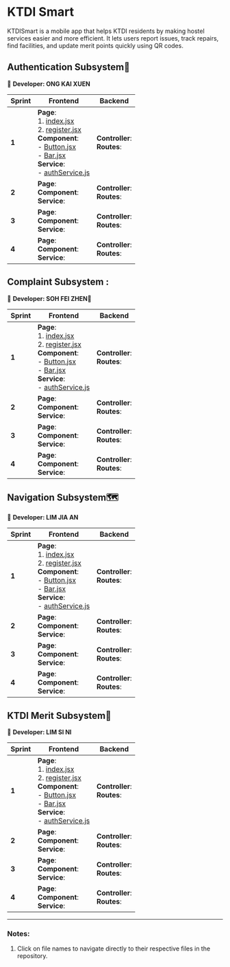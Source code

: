 # KTDI Smart
KTDISmart is a mobile app that helps KTDI residents by making hostel services easier and more efficient. It lets users report issues, track repairs, find facilities, and update merit points quickly using QR codes.

## Authentication Subsystem🔐
👧 **Developer: ONG KAI XUEN**

| Sprint | Frontend | Backend |
|--------|----------|---------|
| **1**  | **Page**:  <br> 1. [index.jsx](./frontend/app/index.jsx)  <br> 2. [register.jsx](./frontend/app/register.jsx) <br> **Component**:  <br> - [Button.jsx](./frontend/component/Button.jsx)  <br> - [Bar.jsx](./frontend/component/Bar.jsx)  <br> **Service**:  <br> - [authService.js](./frontend/services/authService.js) | **Controller**: <br> **Routes**: <br>|
| **2**  | **Page**:  <br> **Component**: <br> **Service**:  <br> |  **Controller**: <br> **Routes**: <br> |
| **3**  |  **Page**:  <br> **Component**: <br> **Service**:  <br> |  **Controller**: <br> **Routes**: <br> |
| **4**  | **Page**:  <br> **Component**: <br> **Service**:  <br> |  **Controller**: <br> **Routes**: <br> |

## Complaint Subsystem :
👧 **Developer: SOH FEI ZHEN**📝

| Sprint | Frontend | Backend |
|--------|----------|---------|
| **1**  | **Page**:  <br> 1. [index.jsx](./frontend/app/index.jsx)  <br> 2. [register.jsx](./frontend/app/register.jsx) <br> **Component**:  <br> - [Button.jsx](./frontend/component/Button.jsx)  <br> - [Bar.jsx](./frontend/component/Bar.jsx)  <br> **Service**:  <br> - [authService.js](./frontend/services/authService.js) | **Controller**: <br> **Routes**: <br>|
| **2**  | **Page**:  <br> **Component**: <br> **Service**:  <br> |  **Controller**: <br> **Routes**: <br> |
| **3**  |  **Page**:  <br> **Component**: <br> **Service**:  <br> |  **Controller**: <br> **Routes**: <br> |
| **4**  | **Page**:  <br> **Component**: <br> **Service**:  <br> |  **Controller**: <br> **Routes**: <br> |

## Navigation Subsystem🗺️
👦 **Developer: LIM JIA AN** 

| Sprint | Frontend | Backend |
|--------|----------|---------|
| **1**  | **Page**:  <br> 1. [index.jsx](./frontend/app/index.jsx)  <br> 2. [register.jsx](./frontend/app/register.jsx) <br> **Component**:  <br> - [Button.jsx](./frontend/component/Button.jsx)  <br> - [Bar.jsx](./frontend/component/Bar.jsx)  <br> **Service**:  <br> - [authService.js](./frontend/services/authService.js) | **Controller**: <br> **Routes**: <br>|
| **2**  | **Page**:  <br> **Component**: <br> **Service**:  <br> |  **Controller**: <br> **Routes**: <br> |
| **3**  |  **Page**:  <br> **Component**: <br> **Service**:  <br> |  **Controller**: <br> **Routes**: <br> |
| **4**  | **Page**:  <br> **Component**: <br> **Service**:  <br> |  **Controller**: <br> **Routes**: <br> |

## KTDI Merit Subsystem🥅
👧 **Developer: LIM SI NI**

| Sprint | Frontend | Backend |
|--------|----------|---------|
| **1**  | **Page**:  <br> 1. [index.jsx](./frontend/app/index.jsx)  <br> 2. [register.jsx](./frontend/app/register.jsx) <br> **Component**:  <br> - [Button.jsx](./frontend/component/Button.jsx)  <br> - [Bar.jsx](./frontend/component/Bar.jsx)  <br> **Service**:  <br> - [authService.js](./frontend/services/authService.js) | **Controller**: <br> **Routes**: <br>|
| **2**  | **Page**:  <br> **Component**: <br> **Service**:  <br> |  **Controller**: <br> **Routes**: <br> |
| **3**  |  **Page**:  <br> **Component**: <br> **Service**:  <br> |  **Controller**: <br> **Routes**: <br> |
| **4**  | **Page**:  <br> **Component**: <br> **Service**:  <br> |  **Controller**: <br> **Routes**: <br> |

---

### Notes:
1. Click on file names to navigate directly to their respective files in the repository.
